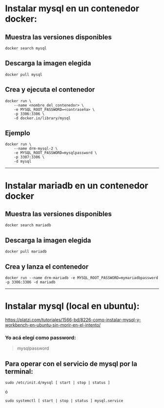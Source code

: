 # Instalar mysql en un contenedor docker:

## Muestra las versiones disponibles
    docker search mysql 

## Descarga la imagen elegida
    docker pull mysql

## Crea y ejecuta el contenedor
    docker run \
        --name <nombre_del_contenedor> \
        -e MYSQL_ROOT_PASSWORD=<contraseña> \
        -p 3306:3306 \
        -d docker.io/library/mysql

## Ejemplo
    docker run \
        --name drm-mysql-2 \
        -e MYSQL_ROOT_PASSWORD=mysqlpassword \
        -p 3307:3306 \
        -d mysql

------------------------------------------------

# Instalar mariadb en un contenedor docker

## Muestra las versiones disponibles
    docker search mariadb 

## Descarga la imagen elegida
    docker pull mariadb

## Crea y lanza el contenedor
    docker run --name drm-mariadb -e MYSQL_ROOT_PASSWORD=mymariadbpassword -p 3306:3306 -d mariadb

------------------------------------------------

# Instalar mysql (local en ubuntu):
https://platzi.com/tutoriales/1566-bd/8226-como-instalar-mysql-y-workbench-en-ubuntu-sin-morir-en-el-intento/

### Yo acá elegí como password:
> mysqlpassword

## Para operar con el servicio de mysql por la terminal:
    sudo /etc/init.d/mysql [ start | stop | status ]

ó

    sudo systemctl [ start | stop | status ] mysql.service